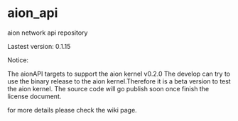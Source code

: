 # aion_api
aion network api repository

Lastest version: 0.1.15

Notice:

The aionAPI targets to support the aion kernel v0.2.0
The develop can try to use the binary release to the aion kernel.Therefore it is a beta version to test the aion kernel.
The source code will go publish soon once finish the license document.

for more details please check the wiki page.
